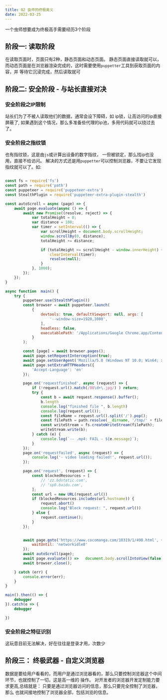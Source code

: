 ```yaml
---
title: 02 虫师的终极奥义
date: 2022-03-25
---
```


一个虫师想要成为终极高手需要经历3个阶段

## 阶段一: 读取阶段
在读取页面时，页面只有2种，静态页面和动态页面。
静态页面直接读取就可以，而动态页面是在浏览器渲染完成的，这时需要使用`puppetter`工具到获取页面的内容，并
等待它沉浸完成，然后读取就可

## 阶段二: 安全阶段 - 与站长直接对决
###  安全阶段之IP限制
站长们为了不被人读取他们的数据，通常会设下障碍，如
ip锁，让高访问的ip直接屏蔽了, 如果遇到这个情况，那么多准备些代理的ip池，多用代码就可以绕过去了。

###  安全阶段之指纹锁
也有指纹锁，这是由`js`或计算出设备的数字指纹， 一但被锁定，那么找ip也没用，直接不给访问。
解决的方式还是用`puppetter`可以控制浏览器，不要让它发现指纹就可以了。如: 

``` js

const fs = require('fs')
const path = require('path')
const puppeteer = require('puppeteer-extra')
const StealthPlugin = require('puppeteer-extra-plugin-stealth')

const autoScroll = async (page) => {
    await page.evaluate(async () => {
        await new Promise((resolve, reject) => {
            var totalHeight = 0;
            var distance = 100;
            var timer = setInterval(() => {
                var scrollHeight = document.body.scrollHeight;
                window.scrollBy(0, distance);
                totalHeight += distance;

                if (totalHeight >= scrollHeight - window.innerHeight) {
                    clearInterval(timer);
                    resolve(null);
                }
            }, 1000);
        });
    });
}

async function  main() {
    try {
        puppeteer.use(StealthPlugin())
        const browser = await puppeteer.launch(
            {
                devtools: true, defaultViewport: null, args: [
                    '--window-size=1920,1080',
                ],
                headless: false,
                executablePath: '/Applications/Google Chrome.app/Contents/MacOS/Google Chrome'
            }
        );

        const [page] = await browser.pages();
        await page.setRequestInterception(true);
        await page.setUserAgent('Mozilla/5.0 (Windows NT 10.0; Win64; x64) AppleWebKit/537.36 (KHTML, like Gecko) Chrome/83.0.4103.116 Safari/537.36');
        await page.setExtraHTTPHeaders({
            'Accept-Language': 'en'
        });

        page.on('requestfinished', async (request) => {
            if (!request.url().match(/00\d+\.jpg/) ) return;
            try {
                const b = await request.response().buffer();
                b.length
                console.log("finished file ", b.length)
                console.log(request.url());
                const fileName = request.url().split('/').pop();
                const filePath = path.resolve(__dirname, '/tmp/' + fileName);
                const writeStream = fs.createWriteStream(filePath);
                writeStream.write(b);
            } catch (e) {
                console.log(`-- .mp4: FAIL - ${e.message}`);
            }
        });
        page.on('requestfailed', async (request) => {
            console.log('- video loading failed!', request.url());
        });

        page.on('request', (request) => {
            const blockedResources = [
                // 'zz.bdstatic.com',
                // 'sp0.baidu.com',
            ];
            const url = new URL(request.url())
            if (blockedResources.includes(url.hostname)) {
                request.abort()
                console.log("Block request: ", request.url())
            } else {
                request.continue();
            }
        });


        await page.goto('https://www.cocomanga.com/10319/1/498.html', {
            waitUntil: 'networkidle0'
        });
        await autoScroll(page);
        await page.evaluate(() =>   document.body.scrollIntoView(false) )
        await browser.close();

    } catch (err) {
        console.error(err);
    }
}

main().then(() => {
    debugger
}).catch(e => {
    debugger

})

```


###  安全阶段之特征识别
这玩意目前无法解决，好在往往是登录才用，次数少

## 阶段三： 终极武器 - 自定义浏览器

数据是要给用户看看的，而用户是通过浏览器看的，那么只要控制浏览器这个中间环节，也就控制了一切，这是高一维的
操作。 对开发者的浏览器开发定制能力要求更高,总结就是： 只要是通过浏览器访问的信息，那么只要完全控制了浏览器，那么
也就间接地控制了浏览器全部，包括浏览的信息。
 

